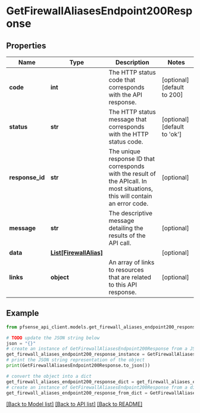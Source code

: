# GetFirewallAliasesEndpoint200Response


## Properties

Name | Type | Description | Notes
------------ | ------------- | ------------- | -------------
**code** | **int** | The HTTP status code that corresponds with the API response. | [optional] [default to 200]
**status** | **str** | The HTTP status message that corresponds with the HTTP status code. | [optional] [default to 'ok']
**response_id** | **str** | The unique response ID that corresponds with the result of the APIcall. In most situations, this will contain an error code. | [optional] 
**message** | **str** | The descriptive message detailing the results of the API call. | [optional] 
**data** | [**List[FirewallAlias]**](FirewallAlias.md) |  | [optional] 
**links** | **object** | An array of links to resources that are related to this API response. | [optional] 

## Example

```python
from pfsense_api_client.models.get_firewall_aliases_endpoint200_response import GetFirewallAliasesEndpoint200Response

# TODO update the JSON string below
json = "{}"
# create an instance of GetFirewallAliasesEndpoint200Response from a JSON string
get_firewall_aliases_endpoint200_response_instance = GetFirewallAliasesEndpoint200Response.from_json(json)
# print the JSON string representation of the object
print(GetFirewallAliasesEndpoint200Response.to_json())

# convert the object into a dict
get_firewall_aliases_endpoint200_response_dict = get_firewall_aliases_endpoint200_response_instance.to_dict()
# create an instance of GetFirewallAliasesEndpoint200Response from a dict
get_firewall_aliases_endpoint200_response_from_dict = GetFirewallAliasesEndpoint200Response.from_dict(get_firewall_aliases_endpoint200_response_dict)
```
[[Back to Model list]](../README.md#documentation-for-models) [[Back to API list]](../README.md#documentation-for-api-endpoints) [[Back to README]](../README.md)


